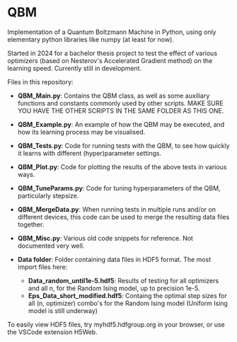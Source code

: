# QBM
Implementation of a Quantum Boltzmann Machine in Python, using only elementary python libraries like numpy (at least for now).

Started in 2024 for a bachelor thesis project to test the effect of various optimizers (based on Nesterov's Accelerated Gradient method) on the learning speed. Currently still in development.

Files in this repository:
- <b>QBM_Main.py</b>: Contains the QBM class, as well as some auxiliary functions and constants commonly used by other scripts. MAKE SURE YOU HAVE THE OTHER SCRIPTS IN THE SAME FOLDER AS THIS ONE.
- <b>QBM_Example.py</b>: An example of how the QBM may be executed, and how its learning process may be visualised.
- <b>QBM_Tests.py</b>: Code for running tests with the QBM, to see how quickly it learns with different (hyper)parameter settings.
- <b>QBM_Plot.py</b>: Code for plotting the results of the above tests in various ways.
- <b>QBM_TuneParams.py</b>: Code for tuning hyperparameters of the QBM, particularly stepsize.
- <b>QBM_MergeData.py</b>: When running tests in multiple runs and/or on different devices, this code can be used to merge the resulting data files together.
- <b>QBM_Misc.py</b>: Various old code snippets for reference. Not documented very well.

- <b>Data folder</b>: Folder containing data files in HDF5 format. The most import files here:
  - <b>Data_random_until1e-5.hdf5</b>: Results of testing for all optimizers and all n, for the Random Ising model, up to precision 1e-5.
  - <b>Eps_Data_short_modified.hdf5</b>: Containg the optimal step sizes for all (n, optimizer) combo's for the Random Ising model (Uniform Ising model is still underway)

To easily view HDF5 files, try myhdf5.hdfgroup.org in your browser, or use the VSCode extension H5Web.
